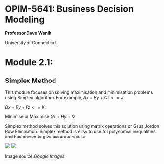 # OPIM-5641: Business Decision Modeling

 **Professor Dave Wanik** 
 
  University of Connecticut

# **Module 2.1:** 

## Simplex Method

This module focuses on solving maximisation and minimisation problems using Simplex algorithm. 
For example, 
$Ax+By+Cz<=J$

$Dx+Ey+Fz<=K$

Minimise or Maximise $Gx+Hy+Iz$

Simplex method solves this solution using matrix operations or Gaus Jordon Row Elimination.
Simplex method is easy to use for polynomial inequalities and has proven to give accurate results

<image src='https://www.mathstools.com/images/maths/samples/png/iterations.png'>
 
<image src='http://math.uww.edu/~mcfarlat/images/s-prob3.gif'>
  
Image source:*Google Images*
